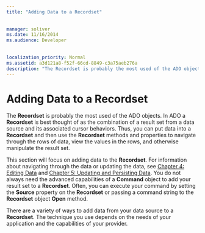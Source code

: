 ```yaml
---
title: "Adding Data to a Recordset"
  
  
manager: soliver
ms.date: 11/16/2014
ms.audience: Developer
 
  
localization_priority: Normal
ms.assetid: a3d121a8-f52f-66cd-8849-c3a75aeb276a
description: "The Recordset is probably the most used of the ADO objects. In ADO a Recordset is best thought of as the combination of a result set from a data source and its associated cursor behaviors. Thus, you can put data into a Recordset and then use the Recordset methods and properties to navigate through the rows of data, view the values in the rows, and otherwise manipulate the result set."
---
```


# Adding Data to a Recordset

The **Recordset** is probably the most used of the ADO objects. In ADO a **Recordset** is best thought of as the combination of a result set from a data source and its associated cursor behaviors. Thus, you can put data into a **Recordset** and then use the **Recordset** methods and properties to navigate through the rows of data, view the values in the rows, and otherwise manipulate the result set. 
  
This section will focus on adding data to the **Recordset**. For information about navigating through the data or updating the data, see [Chapter 4: Editing Data](chapter-4-editing-data.md) and [Chapter 5: Updating and Persisting Data](chapter-5-updating-and-persisting-data.md). You do not always need the advanced capabilities of a **Command** object to add your result set to a **Recordset**. Often, you can execute your command by setting the **Source** property on the **Recordset** or passing a command string to the **Recordset** object **Open** method. 
  
There are a variety of ways to add data from your data source to a **Recordset**. The technique you use depends on the needs of your application and the capabilities of your provider. 
  

